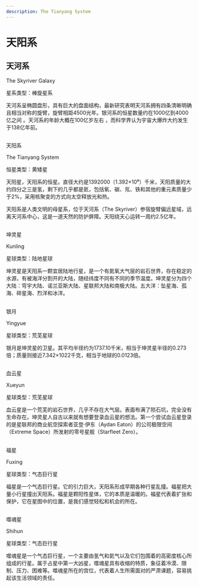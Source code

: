 ```yaml
---
description: The Tianyang System
---
```


# 天阳系

## 天河系

The Skyriver Galaxy

星系类型：棒旋星系

天河系呈椭圆盘形，具有巨大的盘面结构，最新研究表明天河系拥有四条清晰明确且相当对称的旋臂，旋臂相距4500光年。银河系的恒星数量约在1000亿到4000亿之间 。天河系的年龄大概在100亿岁左右 ，而科学界认为宇宙大爆炸大约发生于138亿年前。

## 天阳系

The Tianyang System

恒星类型：黄矮星

天阳星，天阳系的恒星。直径大约是1392000（1.392×10⁶）千米，天阳质量的大约四分之三是氢，剩下的几乎都是氦，包括氧、碳、氖、铁和其他的重元素质量少于2%，采用核聚变的方式向太空释放光和热。

天阳系是人类文明的母星系，位于天河系（The Skyriver）参宿旋臂偏远星域，远离天河系中心，这是一道天然的防护屏障。天阳绕天心运转一周约2.5亿年。

## 坤灵星

Kunling

星球类型：陆地星球

坤灵星是天阳系一颗宜居陆地行星，是一个有氮氧大气层的岩石世界，存在稳定的水源，有被海洋分割开的大陆，随经纬度不同有不同的季节温度。坤灵星分为四个大陆：穹宇大陆、诺兰亚斯大陆、星联邦大陆和南极大陆。五大洋：坠星海、孤海、碎星海、烈洋和冰洋。

## 银月

Yingyue

星球类型：荒芜星球

银月是坤灵星的卫星。其平均半径约为1737.10千米，相当于坤灵星半径的0.273倍；质量则接近7.342×1022千克，相当于地球的0.0123倍。

## 血云星

Xueyun

星球类型：荒芜星球

血云星是一个荒芜的岩石世界，几乎不存在大气层。表面布满了陨石坑，完全没有生命存在。坤灵星人自古以来就有想要登录血云星的想法。第一个尝试血云星登录的是星联邦的商业航空探索者亚登·伊东（Aydan Eaton）的公司极限空间（Extreme Space）所发射的零号星舰（Starfleet Zero）。

## 福星

Fuxing

星球类型：气态巨行星

福星是一个气态巨行星。它的引力巨大，天阳系形成早期各种行星乱撞。福星把大量小行星撞出天阳系。福星是颗阳性星体，它的本质是温暖的。福星代表着扩张和保护，它在星图中的位置，是我们感觉轻松和机会的所在。

## 噬魂星

Shihun

星球类型：气态巨行星

噬魂星是一个气态巨行星，一个主要由氢气和氦气以及它们包围着的高密度核心所组成的行星。属于占星中第一大凶星，噬魂星具有收缩的特质，象征着冷漠、限制、压力、困难等。噬魂星所在的宫位，代表着人生所需面对的严肃课题，容易挑起该生活领域的责任。


